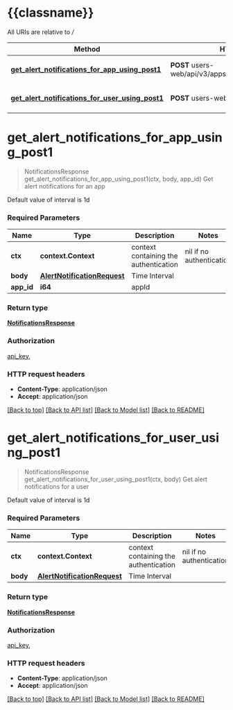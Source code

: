 # {{classname}}

All URIs are relative to */*

| Method                                                                                                                    | HTTP request                                                | Description                        |
| ------------------------------------------------------------------------------------------------------------------------- | ----------------------------------------------------------- | ---------------------------------- |
| [**get_alert_notifications_for_app_using_post1**](AlertNotificationsApi.md#get_alert_notifications_for_app_using_post1)   | **POST** users-web/api/v3/apps/{appId}/notifications/alerts | Get alert notifications for an app |
| [**get_alert_notifications_for_user_using_post1**](AlertNotificationsApi.md#get_alert_notifications_for_user_using_post1) | **POST** users-web/api/v3/notifications/alerts              | Get alert notifications for a user |

# **get_alert_notifications_for_app_using_post1**

> NotificationsResponse get_alert_notifications_for_app_using_post1(ctx, body, app_id)
Get alert notifications for an app

Default value of interval is 1d

### Required Parameters

| Name       | Type                                                        | Description                           | Notes                    |
| ---------- | ----------------------------------------------------------- | ------------------------------------- | ------------------------ |
| **ctx**    | **context.Context**                                         | context containing the authentication | nil if no authentication |
| **body**   | [**AlertNotificationRequest**](AlertNotificationRequest.md) | Time Interval                         |
| **app_id** | **i64**                                                     | appId                                 |

### Return type

[**NotificationsResponse**](NotificationsResponse.md)

### Authorization

[api_key](../README.md#api_key),

### HTTP request headers

- **Content-Type**: application/json
- **Accept**: application/json

[[Back to top]](#) [[Back to API list]](../README.md#documentation-for-api-endpoints) [[Back to Model list]](../README.md#documentation-for-models) [[Back to README]](../README.md)

# **get_alert_notifications_for_user_using_post1**

> NotificationsResponse get_alert_notifications_for_user_using_post1(ctx, body)
Get alert notifications for a user

Default value of interval is 1d

### Required Parameters

| Name     | Type                                                        | Description                           | Notes                    |
| -------- | ----------------------------------------------------------- | ------------------------------------- | ------------------------ |
| **ctx**  | **context.Context**                                         | context containing the authentication | nil if no authentication |
| **body** | [**AlertNotificationRequest**](AlertNotificationRequest.md) | Time Interval                         |

### Return type

[**NotificationsResponse**](NotificationsResponse.md)

### Authorization

[api_key](../README.md#api_key),

### HTTP request headers

- **Content-Type**: application/json
- **Accept**: application/json

[[Back to top]](#) [[Back to API list]](../README.md#documentation-for-api-endpoints) [[Back to Model list]](../README.md#documentation-for-models) [[Back to README]](../README.md)
